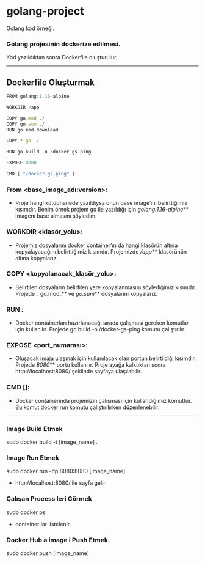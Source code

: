 # golang-project
Golang kod örneği.

### Golang projesinin dockerize edilmesi.
Kod yazıldıktan sonra Dockerfile oluşturulur.

---

## Dockerfile Oluşturmak 

```javascript
FROM golang:1.16-alpine

WORKDIR /app

COPY go.mod ./
COPY go.sum ./
RUN go mod download

COPY *.go ./

RUN go build -o /docker-gs-ping

EXPOSE 8080

CMD [ "/docker-gs-ping" ]
```


### From <base_image_adı:version>: 
+ Proje hangi kütüphanede yazıldıysa onun base image’ını belirttiğimiz kısımdır. Benim örnek projem go ile yazıldığı için _golang:1.16-alpine_** imagenı base almasını söyledim.

###  WORKDIR <klasör_yolu>:
+ Projemiz dosyalarını docker container’ın da hangi klasörün altına kopyalayacağını belirttiğimiz kısımdır. Projemizde _/app_** klasörünün altına kopyalarız.

### COPY <dosyalar> <kopyalanacak_klasör_yolu>: 
+ Belirtilen dosyaların belirtilen yere kopyalanmasını söylediğimiz kısımdır. Projede _ go.mod_** ve _go.sum_** dosyalarını kopyalarız. 
  
### RUN <komut>: 
+ Docker containerları hazırlanacağı sırada çalışması gereken komutlar için kullanılır. Projede go build -o /docker-gs-ping komutu çalıştırılır.
  
### EXPOSE <port_numarası>:
+ Oluşacak imaja ulaşmak için kullanılacak olan portun belirtildiği kısımdır. Projede _8080_** portu kullanılır. Proje ayağa kalktıktan sonra http://localhost:8080/ şeklinde sayfaya ulaşılabilir.
  
### CMD [<komutlar>]:
+ Docker containerında projemizin çalışması için kullandığımız komuttur. Bu komut docker run komutu çalıştırılırken düzenlenebilir.
  
---

### Image Build Etmek
sudo  docker build -t [image_name] .
  
### Image Run Etmek
sudo docker run -dp 8080:8080 [image_name] 
+ http://localhost:8080/ ile sayfa gelir.

### Çalışan Process leri Görmek
sudo docker ps 
+ container lar listelenir.

### Docker Hub a image i Push Etmek.
sudo docker push [image_name]
